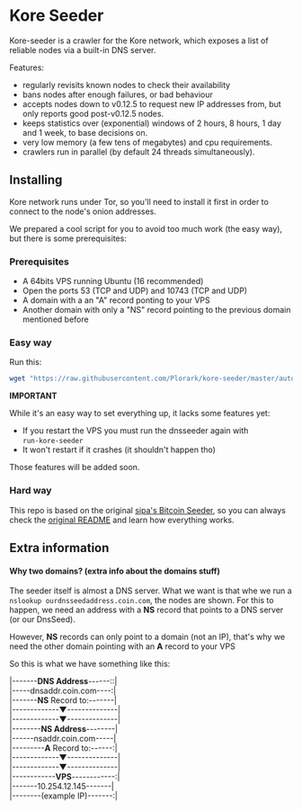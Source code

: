 # Kore Seeder

Kore-seeder is a crawler for the Kore network, which exposes a list
of reliable nodes via a built-in DNS server.

Features:
* regularly revisits known nodes to check their availability
* bans nodes after enough failures, or bad behaviour
* accepts nodes down to v0.12.5 to request new IP addresses from,
  but only reports good post-v0.12.5 nodes.
* keeps statistics over (exponential) windows of 2 hours, 8 hours,
  1 day and 1 week, to base decisions on.
* very low memory (a few tens of megabytes) and cpu requirements.
* crawlers run in parallel (by default 24 threads simultaneously).

## Installing

Kore network runs under Tor, so you'll need to install it first in order to connect to the node's onion addresses.

We prepared a cool script for you to avoid too much work (the easy way), but there is some prerequisites:

### Prerequisites

* A 64bits VPS running Ubuntu (16 recommended)
* Open the ports 53 (TCP and UDP) and 10743 (TCP and UDP)
* A domain with a an "A" record ponting to your VPS
* Another domain with only a "NS" record pointing to the previous domain mentioned before

### Easy way

Run this:

```sh
wget "https://raw.githubusercontent.com/Plorark/kore-seeder/master/auto-install.sh" && chmod 777 ./auto-install.sh && sudo ./auto-install.sh
```

**IMPORTANT**

While it's an easy way to set everything up, it lacks some features yet:
* If you restart the VPS you must run the dnsseeder again with  
`run-kore-seeder`
* It won't restart if it crashes (it shouldn't happen tho)

Those features will be added soon.

### Hard way

This repo is based on the original [sipa's Bitcoin Seeder](https://github.com/sipa/bitcoin-seeder), so you can always check the [original README](https://github.com/Plorark/kore-seeder/blob/master/README.old.md) and learn how everything works.

## Extra information

#### Why two domains? (extra info about the domains stuff)

The seeder itself is almost a DNS server. What we want is that whe we run a `nslookup ourdnsseedaddress.coin.com`, the nodes are shown. For this to happen, we need an address with a **NS** record that points to a DNS server (or our DnsSeed).

However, **NS** records can only point to a domain (not an IP), that's why we need the other domain pointing with an **A** record to your VPS

So this is what we have something like this:

|-------**DNS Address**------::|  
|-----dnsaddr.coin.com----:|  
|-------**NS** Record to:-------|  
|-------------▼--------------|  
|-------------▼--------------|  
|--------**NS Address**--------|  
|------nsaddr.coin.com-----|  
|---------**A** Record to:------:|  
|-------------▼--------------|  
|-------------▼--------------|  
|------------**VPS**------------:|  
|-------10.254.12.145-------|  
|--------(example IP)-------:|  
